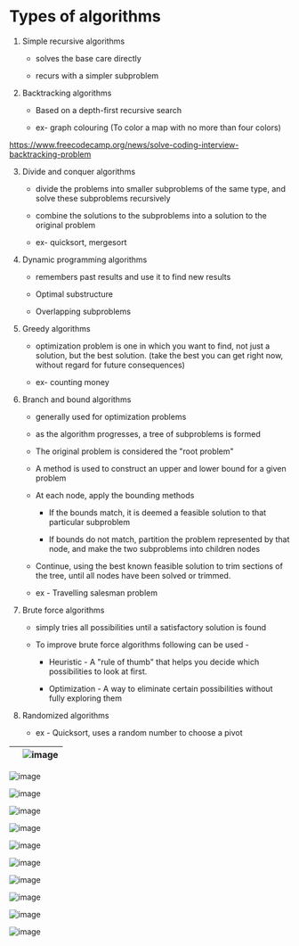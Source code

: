 # Types of algorithms

1. Simple recursive algorithms

   - solves the base care directly

   - recurs with a simpler subproblem

2. Backtracking algorithms

   - Based on a depth-first recursive search

   - ex- graph colouring (To color a map with no more than four colors)

https://www.freecodecamp.org/news/solve-coding-interview-backtracking-problem

3. Divide and conquer algorithms

   - divide the problems into smaller subproblems of the same type, and solve these subproblems recursively

   - combine the solutions to the subproblems into a solution to the original problem

   - ex- quicksort, mergesort

4. Dynamic programming algorithms

   - remembers past results and use it to find new results

   - Optimal substructure

   - Overlapping subproblems

5. Greedy algorithms

   - optimization problem is one in which you want to find, not just a solution, but the best solution. (take the best you can get right now, without regard for future consequences)

   - ex- counting money

6. Branch and bound algorithms

   - generally used for optimization problems

   - as the algorithm progresses, a tree of subproblems is formed

   - The original problem is considered the "root problem"

   - A method is used to construct an upper and lower bound for a given problem

   - At each node, apply the bounding methods

       - If the bounds match, it is deemed a feasible solution to that particular subproblem

       - If bounds do not match, partition the problem represented by that node, and make the two subproblems into children nodes

   - Continue, using the best known feasible solution to trim sections of the tree, until all nodes have been solved or trimmed.

   - ex - Travelling salesman problem

7. Brute force algorithms

   - simply tries all possibilities until a satisfactory solution is found

   - To improve brute force algorithms following can be used -

       - Heuristic - A "rule of thumb" that helps you decide which possibilities to look at first.

       - Optimization - A way to eliminate certain possibilities without fully exploring them

8. Randomized algorithms

   - ex - Quicksort, uses a random number to choose a pivot

|     | ![image](../../media/Types-of-algorithms-image1.jpg) |
|--|----------------------------------------------------------------------|

![image](../../media/Types-of-algorithms-image2.jpg)

![image](../../media/Types-of-algorithms-image3.jpg)

![image](../../media/Types-of-algorithms-image4.jpg)

![image](../../media/Types-of-algorithms-image5.jpg)

![image](../../media/Types-of-algorithms-image6.jpg)

![image](../../media/Types-of-algorithms-image7.jpg)

![image](../../media/Types-of-algorithms-image8.jpg)

![image](../../media/Types-of-algorithms-image9.jpg)

![image](../../media/Types-of-algorithms-image10.jpg)

![image](../../media/Types-of-algorithms-image11.jpg)
